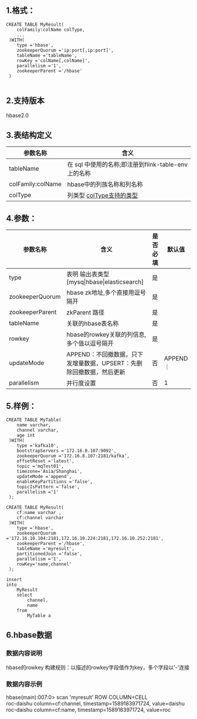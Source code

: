 ## 1.格式：
```
CREATE TABLE MyResult(
    colFamily:colName colType,
    ...
 )WITH(
    type ='hbase',
    zookeeperQuorum ='ip:port[,ip:port]',
    tableName ='tableName',
    rowKey ='colName[,colName]',
    parallelism ='1',
    zookeeperParent ='/hbase'
 )


```

## 2.支持版本
hbase2.0

## 3.表结构定义
 
|参数名称|含义|
|----|---|
| tableName | 在 sql 中使用的名称;即注册到flink-table-env上的名称
| colFamily:colName | hbase中的列族名称和列名称
| colType | 列类型 [colType支持的类型](docs/colType.md)

## 4.参数：
  
|参数名称|含义|是否必填|默认值|
|----|---|---|-----|
|type | 表明 输出表类型[mysq&#124;hbase&#124;elasticsearch]|是||
|zookeeperQuorum | hbase zk地址,多个直接用逗号隔开|是||
|zookeeperParent | zkParent 路径|是||
|tableName | 关联的hbase表名称|是||
|rowkey | hbase的rowkey关联的列信息,多个值以逗号隔开|是||
|updateMode|APPEND：不回撤数据，只下发增量数据，UPSERT：先删除回撤数据，然后更新|否|APPEND｜
|parallelism | 并行度设置|否|1|
      
  
## 5.样例：
```
CREATE TABLE MyTable(
    name varchar,
    channel varchar,
    age int
 )WITH(
    type ='kafka10',
    bootstrapServers ='172.16.8.107:9092',
    zookeeperQuorum ='172.16.8.107:2181/kafka',
    offsetReset ='latest',
    topic ='mqTest01',
    timezone='Asia/Shanghai',
    updateMode ='append',
    enableKeyPartitions ='false',
    topicIsPattern ='false',
    parallelism ='1'
 );

CREATE TABLE MyResult(
    cf:name varchar ,
    cf:channel varchar 
 )WITH(
	type ='hbase',
	zookeeperQuorum ='172.16.10.104:2181,172.16.10.224:2181,172.16.10.252:2181',
	zookeeperParent ='/hbase',
	tableName ='myresult',
	partitionedJoin ='false',
	parallelism ='1',
	rowKey='name,channel'
 );

insert          
into
    MyResult
    select
        channel,
        name                                            
    from
        MyTable a        
 ```

## 6.hbase数据
### 数据内容说明
hbase的rowkey 构建规则：以描述的rowkey字段值作为key，多个字段以'-'连接
### 数据内容示例
hbase(main):007:0> scan 'myresult'
    ROW                   COLUMN+CELL                                               
 roc-daishu           column=cf:channel, timestamp=1589183971724, value=daishu  
 roc-daishu           column=cf:name, timestamp=1589183971724, value=roc 
